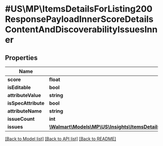 # #US\MP\ItemsDetailsForListing200ResponsePayloadInnerScoreDetailsContentAndDiscoverabilityIssuesInner

## Properties

Name | Type | Description | Notes
------------ | ------------- | ------------- | -------------
**score** | **float** |  | [optional]
**isEditable** | **bool** |  | [optional]
**attributeValue** | **string** |  | [optional]
**isSpecAttribute** | **bool** |  | [optional]
**attributeName** | **string** |  | [optional]
**issueCount** | **int** |  | [optional]
**issues** | [**\Walmart\Models\MP\US\Insights\ItemsDetailsForListing200ResponsePayloadInnerScoreDetailsContentAndDiscoverabilityIssuesInnerIssuesInner[]**](ItemsDetailsForListing200ResponsePayloadInnerScoreDetailsContentAndDiscoverabilityIssuesInnerIssuesInner.md) |  | [optional]


[[Back to Model list]](../) [[Back to API list]](../../Api/US/MP) [[Back to README]](../../README.md)
